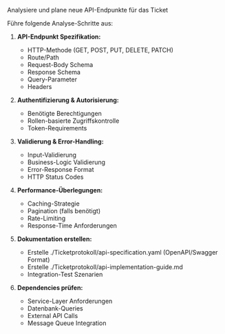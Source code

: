 Analysiere und plane neue API-Endpunkte für das Ticket

Führe folgende Analyse-Schritte aus:

1. **API-Endpunkt Spezifikation:**
   - HTTP-Methode (GET, POST, PUT, DELETE, PATCH)
   - Route/Path
   - Request-Body Schema
   - Response Schema
   - Query-Parameter
   - Headers

2. **Authentifizierung & Autorisierung:**
   - Benötigte Berechtigungen
   - Rollen-basierte Zugriffskontrolle
   - Token-Requirements

3. **Validierung & Error-Handling:**
   - Input-Validierung
   - Business-Logic Validierung
   - Error-Response Format
   - HTTP Status Codes

4. **Performance-Überlegungen:**
   - Caching-Strategie
   - Pagination (falls benötigt)
   - Rate-Limiting
   - Response-Time Anforderungen

5. **Dokumentation erstellen:**
   - Erstelle ./Ticketprotokoll/api-specification.yaml (OpenAPI/Swagger Format)
   - Erstelle ./Ticketprotokoll/api-implementation-guide.md
   - Integration-Test Szenarien

6. **Dependencies prüfen:**
   - Service-Layer Anforderungen
   - Datenbank-Queries
   - External API Calls
   - Message Queue Integration